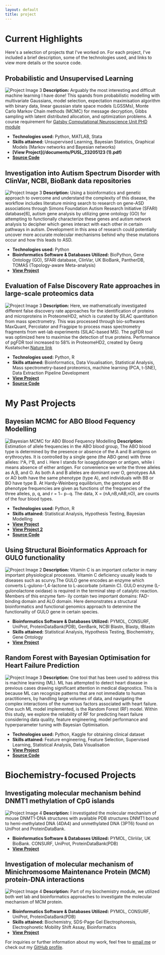```yaml
---
layout: default
title: project
---
```


# Current Highlights

Here's a selection of projects that I've worked on. For each project, I've included a brief description, some of the technologies used, and links to view more details or the source code.

## Probabilistic and Unsupervised Learning 
![Project Image 3](PUSL.png)
**Description:** Arguably the most interesting and difficult machine learning I have done! This spands from probabilistic modelling with multivariate Gaussians, model selection, expectation maximisation algorithm with binary data, linear gaussian state space models (LGSSMs), Monte Carlo Markov Chain methods (MCMC) for message decryption, Gibbs sampling with latent distributed allocation, and optimization problems. A course requirement for [Gatsby Computational Neuroscience Unit PHD module](https://www.ucl.ac.uk/gatsby/gatsby-computational-neuroscience-unit)
- **Technologies used:** Python, MATLAB, Stata
- **Skills attained:** Unsupervised Learning, Bayesian Statistics, Graphical Models (Markov networks and Bayesian networks) 
- **[View Project](/documents/PUSL_23205123 (1).pdf)**
- **[Source Code](https://github.com/anabelyong/probabilistic-unsupervised-learning)**

## Investigation into Autism Spectrum Disorder with ClinVar, NCBI, BioBank data repositories
![Project Image 3](ASD.png)
**Description:** Using a bioinformatics and genetic approach to overcome and understand the complexity of this disease, the workflow includes literature mining search to research on gene-ASD associations through Simons Foundation Autism Research Initiative (SFARI) database[6], autism gene analysis by utilizing gene ontology (GO) for attempting to functionally characterize these genes and autism network analysis to decipher which genes interact with each other in certain pathways in autism. Development in this area of research could potentially uncover more accurate molecular mechanisms behind why these mutations occur and how this leads to ASD.
- **Technologies used:** Python
- **Bioinformatics Software & Databases Utilized:** BioPython, Gene Ontology (GO), SFARI database, ClinVar, UK BioBank, PantherDB, TOMAS (Topology-aware Meta-analysis)
- **[View Project](ASD_investigation.pdf)**

## Evaluation of False Discovery Rate approaches in large-scale proteomics data
![Project Image 3](ProteomeHD2.png)
**Description:** Here, we mathematically investigated different false discovery rate approaches for the identification of proteins and microproteins in ProteomeHD2, which is curated by SILAC quantitation from mass spectrometry. This was processed through bio-softwares MaxQuant, Percolator and Fragpipe to process mass spectrometry fragments from wet-lab experiments (SILAC-based MS). The pgFDR tool was optimized here to maximise the detection of true proteins. Performance of pgFDR tool increased to 58% in ProteomeHD2, created by Georg Kustatscher.[Nature link](https://www.nature.com/articles/s41587-019-0298-5)
- **Technologies used:** Python, R
- **Skills attained:** Bioinformatics, Data Visualisation, Statistical Analysis, Mass spectrometry-based proteomics, machine learning (PCA, t-SNE), Data Extraction Pipeline Development
- **[View Project](/documents/dissertation.pdf)**
- **[Source Code](https://github.com/anabelyong/FDREvaluationProteomeHD2)**
  
# My Past Projects
## Bayesian MCMC for ABO Blood Fequency Modelling
![Bayesian MCMC for ABO Blood Fequency Modelling](ABOBlood.png)
**Description:** Estimation of allele frequencies in the ABO blood group, The ABO blood type is determined by the presence or absence of the A and B antigens on erythrocytes. It is controlled by a single gene (the ABO gene) with three alleles: I^A, I^B, and i. Here I stands for isoagglutinogen or antigen, while i means absence of either antigen. For convenience we write the three alleles as A,B, and O. As both A and B alleles are dominant over O, genotypes AA or AO both have the same phenotype (type A), and individuals with BB
or BO have type B. At Hardy-Weinberg equilibrium, the genotype and phenotype frequencies are given as functions of the frequencies of the three alleles, p, q, and r = 1− p−q. The data, X = (nA,nB,nAB,nO), are counts of the four blood types. 
- **Technologies used:** Python, R
- **Skills attained:** Statistical Analysis, Hypothesis Testing, Bayesian Modelling
- **[View Project](/documents/GeneCountingAlgorithmReport.pdf)**
- **[View Project 2](/documents/ABO-ML-MCMC.pdf)**
- **[Source Code](https://github.com/anabelyong/Monte-Carlo-Markov-Chain-methods)**

## Using Structural Bioinformatics Approach for GULO functionality
![Project Image 2](GULO_GENE.png)
**Description:** Vitamin C is an important cofactor in many important physiological processes. Vitamin C deficiency usually leads to diseases such as scurvy.The GULO gene encodes an enzyme which converts L-gulono-1,4-lactone to L-ascorbate (vitamin C). GULO enzyme (L-gulonolactone oxidase) is required in the terminal step of catalytic reaction. Members of this enzyme fam- ily contain two important domains: FAD-binding domain and ALO domain. Here demonstrates a structural bioinformatics and functional genomics approach to determine the functionality of GULO gene in certain species.
- **Bioinformatics Software & Databases Utilized:** PYMOL, CONSURF, UniProt, ProteinDataBank(PDB), GenBank, NCBI Blastn, Blastp, tBlastn
- **Skills attained:** Statistical Analysis, Hypothesis Testing, Biochemistry, Gene Ontology
- **[View Project](/documents/GULO_Bioinformatics.pdf)**

## Random Forest with Bayesian Optimisation for Heart Failure Prediction 
![Project Image 3](heartpred.png)
**Description:** One tool that has been used to address this is machine learning (ML). ML has attempted to detect heart disease in previous cases drawing significant attention in medical diagnostics. This is because ML can recognize patterns that are not immediate to human practitioners, by handling large volumes of data, and navigating the complex interactions of the numerous factors associated with heart failure. One such ML model implemented, is the Random Forest (RF) model. Within this study, we explore the reliability of RF for predicting heart failure considering data quality, feature engineering, model performance and hyperparameter tuning with Bayesian Optimisation.
- **Technologies used:** Python, Kaggle for obtaining clinical dataset
- **Skills attained:** Feature engineering, Feature Selection, Supervised Learning, Statistical Analysis, Data Visualisation
- **[View Project](/documents/AI4BH_CW1_23205123.pdf)**
- **[Source Code](https://github.com/anabelyong/AI4BH)**

# Biochemistry-focused Projects
## Investigating molecular mechanism behind DNMT1 methylation of CpG islands
![Project Image 4](DNMT1.png)
**Description:** I investigated the molecular mechanism of mouse DNMT1-DNA structures with available PDB structures DNMT1 bound to hemi-methylated DNA (4DA4) and unmethylated DNA (3PT6) found on UniProt and ProteinDataBank. 
- **Bioinformatics Software & Databases Utilized:** PYMOL, ClinVar, UK BioBank. CONSURF, UniProt, ProteinDataBank(PDB)
- **[View Project](/documents/Structural_Bioinformatics_Project1.pdf)**

## Investigation of molecular mechanism of Minichromosome Maintenance Protein (MCM) protein-DNA interactions 
![Project Image 4](MCM_protein.png)
**Description:** Part of my biochemistry module, we utilized both wet lab and bioinformatics approaches to investigate the molecular mechanism of MCM protein. 
- **Bioinformatics Software & Databases Utilized:** PYMOL, CONSURF, UniProt, ProteinDataBank(PDB)
- **Skills attained:** Biochemistry, SDS-Page Gel Electrophoresis, Electrophoretic Mobility Shift Assay, Bioinformatics
- **[View Project](/documents/MCM_Protein_Project.pdf)**

For inquiries or further information about my work, feel free to [email me](mailto:ucabyon@ucl.ac.uk) or check out my [GitHub profile](https://github.com/anabelyong).
